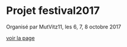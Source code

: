 # Projet festival2017

Organisé par MutVitz11, les 6, 7, 8 octobre 2017

[voir la page](https://htmlpreview.github.io/?https://github.com/dtarcz/festival2017/blob/master/index.html)
